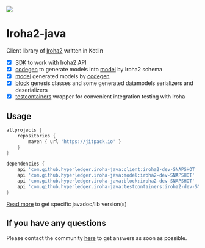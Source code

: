 [![](https://img.shields.io/jitpack/v/hyperledger/iroha-java.svg)](https://jitpack.io/#hyperledger/iroha-java/iroha2-dev-SNAPSHOT)

# Iroha2-java

Client library of [Iroha2](https://github.com/hyperledger/iroha2) written in Kotlin

- [x] [SDK](./modules/client) to work with Iroha2 API
- [x] [codegen](./modules/codegen) to generate models into [model](./modules/model) by Iroha2 schema
- [x] [model](./modules/model) generated models by [codegen](./modules/codegen)
- [x] [block](./modules/block) genesis classes and some generated datamodels serializers and deserializers
- [x] [testcontainers](./modules/testcontainers) wrapper for convenient integration testing with Iroha

## Usage

```groovy
allprojects {
    repositories {
        maven { url 'https://jitpack.io' }
    }
}

dependencies {
    api 'com.github.hyperledger.iroha-java:client:iroha2-dev-SNAPSHOT'
    api 'com.github.hyperledger.iroha-java:model:iroha2-dev-SNAPSHOT'
    api 'com.github.hyperledger.iroha-java:block:iroha2-dev-SNAPSHOT'
    api 'com.github.hyperledger.iroha-java:testcontainers:iroha2-dev-SNAPSHOT'
}
```
[Read more](https://jitpack.io/docs/#features) to get specific javadoc/lib version(s)

## If you have any questions

Please contact the community [here](https://github.com/hyperledger/iroha#need-help) to get answers as soon as possible.
